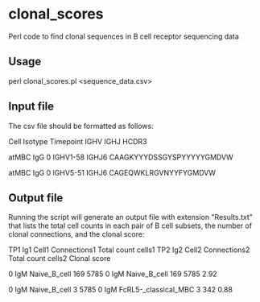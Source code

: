 # clonal_scores
Perl code to find clonal sequences in B cell receptor sequencing data

## Usage
perl clonal_scores.pl <sequence_data.csv> <percent AA similarity in HCDR3>

## Input file

The csv file should be formatted as follows:

Cell  Isotype Timepoint IGHV  IGHJ  HCDR3

atMBC IgG 0 IGHV1-58  IGHJ6 CAAGKYYYDSSGYSPYYYYYGMDVW

atMBC IgG 0 IGHV5-51  IGHJ6 CAGEQWKLRGVNYYFYGMDVW

## Output file

Running the script will generate an output file with extension "Results.txt" that lists the total cell counts in each pair of B cell subsets, the number of clonal connections, and the clonal score:

TP1	Ig1	Cell1	Connections1	Total count cells1	TP2	Ig2	Cell2	Connections2	Total count cells2	Clonal score

0	IgM	Naive_B_cell	169	5785	0	IgM	Naive_B_cell	169	5785	2.92

0	IgM	Naive_B_cell	3	5785	0	IgM	FcRL5-_classical_MBC	3	342	0.88


